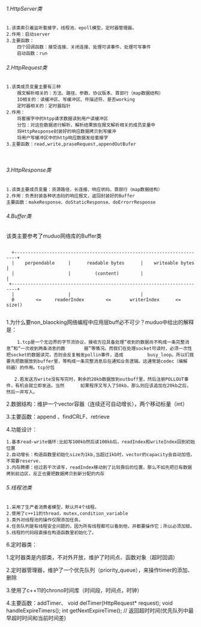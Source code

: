 ###### 1.HttpServer类

```
1.该类索引着监听套接字，线程池，epoll模型，定时器管理器。
2.作用：启动server
3.主要函数：
	四个回调函数：接受连接、关闭连接、处理可读事件、处理可写事件
	启动函数：run
```

###### 2.HttpRequest类

```
1.该类成员变量主要有三种
	报文解析相关的：方法、路径、参数、协议版本、首部行（map数据结构）
	IO相关的：读缓冲区、写缓冲区、件描述符、是否working
	定时器相关的：定时器指针
2.作用：
	将套接字中的htpp请求数据读到用户读缓冲区
	分包：对这些数据进行解析，解析结果放在报文解析相关的成员变量中
	将HttpResponse封装好的响应数据拷贝到写缓冲
	将用户写缓冲区中的http响应数据发给套接字
3.主要函数：read,write,praseRequest,appendOutBufer
```

​	

###### 3.HttpResponse类

```
1.该类主要成员变量：资源路径、长连接、响应状码、首部行（map数据结构）
2.作用：负责封装各种状态码的响应报文，返回封装好的Buffer
主要函数：makeResponse、doStaticResponse、doErrorrResponse
```

###### 4.Buffer类

该类主要参考了muduo网络库的Buffer类

```

  +-----------------------------------------------------------------------+                 
  |    perpendable     |      readable bytes      |    writeable bytes    |                 
  |                    |         (content)        |                       |                 
 +------------------------------------------------------------------------+                 
  |                    |                          |                                         
  0        <=     readerIndex        <=       writerIndex      <=     size()  
  
```

1.为什么要non_blaocking网络编程中应用层buff必不可少？muduo中给出的解释是：

```
	1.tcp是一个无边界的字节流协议，接收方应具备处理“收到的数据尚不构成一条完整消息”和“一次收到两条消息的数		  据”等情况。而我们在处理socket可读时，必须一次性把socket的数据读完，否则会反复触发pollin事件，造成   	     busy_loop。所以们我要先把数据放到buffer里，等构成一条完整消息后在通知业务逻辑。这通常是codec（编解	  码器）的作用。tcp分包

​   2.若发送方write没有写完时，剩余的20kb数据放到outbuff里，然后注册POLLOUT事件，有机会就立即发送。当然		如果程序又写入了50kb，那么则应该追加在20kb之后，然后一并写入。
```

2.数据结构：维护一个vector容器（连续还可自动增长），两个移动标量（int）

3.主要函数：append 、findCRLF、retrieve

4.功能设计：

```
1.基本read-write循环:比如写100kb然后读100kb后，readIndex和writeIndex回到初始位置
2.自动增长：构造函数里初始化size为1kb,当超过1kb时，vector的capacity会自动加倍，不需要reserve.
3.内存腾挪：经过若干次读写，readIndex移动到了比较靠后的位置，那么不如先把已有数据拷到前边区，反正也要把数据拷贝到新分配的内存
```

###### 5.线程池类

```
1.采用了生产者消费者模型，默认开4个线程。
2.使用了c++11的thread，mutex,condition_variable
3.类外对线程池的操作仅限添加任务。
4.任务队列是有线程安全问题的，因为所有线程都可以看到他，并都要操作它；所以必须加锁。
5.线程的代码段直接在构造函数里初始化了。

```

6.定时器类：

1.定时器类是内部类，不对外开放，维护了时间点、函数对象（超时回调）

2.定时器管理器，维护了一个优先队列（priority_queue），来操作timer的添加、删除

3.使用了c++11的chrono时间库（时间段，时间点，时钟）

4.主要函数：addTimer、 void delTimer(HttpRequest* request);
    void handleExpireTimers();
    int getNextExpireTime(); // 返回超时时间(优先队列中最早超时时间和当前时间差)